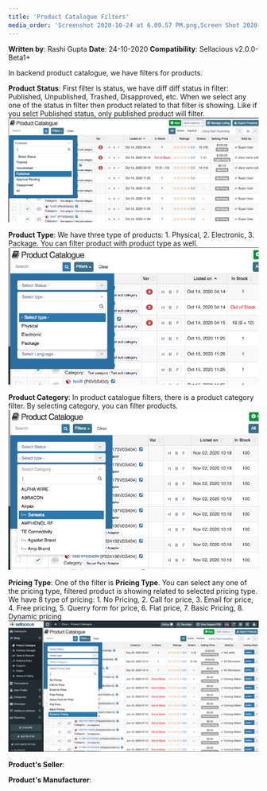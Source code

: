 ```yaml
---
title: 'Product Catalogue Filters'
media_order: 'Screenshot 2020-10-24 at 6.09.57 PM.png,Screen Shot 2020-10-30 at 2.56.45 PM.png,Screen Shot 2020-10-30 at 3.20.48 PM.png,Screen Shot 2020-11-03 at 4.23.10 PM.png'
---
```


**Written by**: Rashi Gupta
**Date**: 24-10-2020
**Compatibility**: Sellacious v2.0.0-Beta1+

In backend product catalogue, we have filters for products. 

**Product Status**: First filter is status, we have diff diff status in filter: Published, Unpublished, Trashed, Disapproved, etc. When we select any one of the status in filter then product related to that filter is showing. Like if you selct Published status, only published product will filter.
![](Screen%20Shot%202020-10-30%20at%202.56.45%20PM.png)

**Product Type**: We have three type of products: 1. Physical, 2. Electronic, 3. Package. You can filter product with product type as well.
![](Screen%20Shot%202020-10-30%20at%203.20.48%20PM.png)

**Product Category**: In product catalogue filters, there is a product category filter. By selecting category, you can filter products.
![](Screen%20Shot%202020-11-03%20at%204.23.10%20PM.png)

**Pricing Type**: One of the filter is **Pricing Type**. You can select any one of the pricing type, filtered product is showing related to selected pricing type. We have 8 type of pricing: 1. No Pricing, 2. Call for price, 3. Email for price, 4. Free pricing, 5. Querry form for price, 6. Flat price, 7. Basic Pricing, 8. Dynamic pricing
![](Screenshot%202020-10-24%20at%206.09.57%20PM.png)

**Product's Seller**:

**Product's Manufacturer**:



